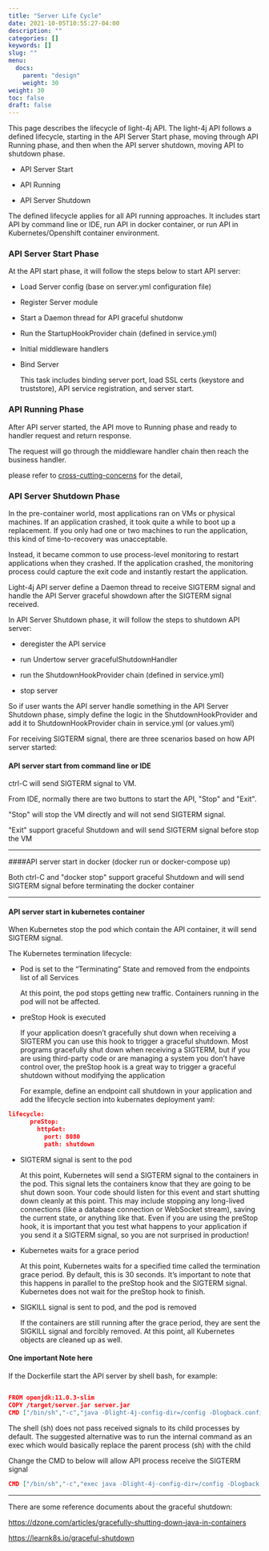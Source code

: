```yaml
---
title: "Server Life Cycle"
date: 2021-10-05T10:55:27-04:00
description: ""
categories: []
keywords: []
slug: ""
menu:
  docs:
    parent: "design"
    weight: 30
weight: 30
toc: false
draft: false
---
```


This page describes the lifecycle of light-4j API. The light-4j API follows a defined lifecycle, starting in the API Server Start phase, moving through API Running phase, and then 
when the API server shutdown, moving  API to shutdown phase.

- API Server Start

- API Running

- API Server Shutdown

The defined lifecycle applies for all API running approaches. It includes start API by command line or IDE, run API in docker container, or run API in Kubernetes/Openshift container environment.

### API Server Start Phase

At the API start phase, it will follow the steps below to start API server:

- Load Server config (base on server.yml configuration file)

- Register Server module

- Start a Daemon thread for API graceful shutdonw

- Run the StartupHookProvider chain (defined in service.yml)

- Initial middleware handlers

- Bind Server
 
  This task includes binding server port, load SSL certs (keystore and truststore), API service registration, and server start.




### API Running Phase

After API server started, the API move to Running phase and ready to handler request and return response.

The request will go through the middleware handler chain then reach the business handler.

please refer to  [cross-cutting-concerns][] for the detail,




### API Server Shutdown Phase

In the pre-container world, most applications ran on VMs or physical machines. If an application crashed, it took quite a while to boot up a replacement. If you only had one or two machines to run the application, this kind of time-to-recovery was unacceptable.

Instead, it became common to use process-level monitoring to restart applications when they crashed. If the application crashed, the monitoring process could capture the exit code and instantly restart the application.

Light-4j API server define a Daemon thread to receive SIGTERM signal and handle the API Server graceful showdown after the  SIGTERM signal received.

In API Server Shutdown phase, it will follow the steps to shutdown API server:

- deregister the API service
  
- run Undertow server gracefulShutdownHandler

- run the ShutdownHookProvider chain (defined in service.yml)

- stop server

So if user wants the API server handle something in the API Server Shutdown phase, simply define the logic in the ShutdownHookProvider and add it to ShutdownHookProvider chain in service.yml (or values.yml)

For receiving SIGTERM signal, there are three scenarios  based on how API server started:

#### API server start from command line or IDE

ctrl-C will send SIGTERM signal to VM.

From IDE,  normally there are two buttons to start the API, "Stop" and "Exit".

"Stop" will stop the VM directly and will not send  SIGTERM signal.

"Exit" support graceful Shutdown and will send  SIGTERM signal before stop the VM

-------

####API server start in docker (docker run or docker-compose up)

Both ctrl-C and "docker stop" support  graceful Shutdown and will send  SIGTERM signal before terminating  the docker container

----

#### API server start in kubernetes container

When Kubernetes stop the pod which contain the API container, it will send SIGTERM signal.

The Kubernetes termination lifecycle:

- Pod is set to the “Terminating” State and removed from the endpoints list of all Services

  At this point, the pod stops getting new traffic. Containers running in the pod will not be affected.


-  preStop Hook is executed

   If your application doesn’t gracefully shut down when receiving a SIGTERM you can use this hook to trigger a graceful shutdown. Most programs gracefully shut down when receiving a SIGTERM, but if you are using third-party code or are managing a system you don’t have control over, the preStop hook is a great way to trigger a graceful shutdown without modifying the application

   For example, define an endpoint call shutdown in your application and add the lifecycle section into kubernates deployment yaml:

```json
lifecycle:
      preStop:
        httpGet:
          port: 8080
          path: shutdown
```
- SIGTERM signal is sent to the pod
  
  At this point, Kubernetes will send a SIGTERM signal to the containers in the pod. This signal lets the containers know that they are going to be shut down soon.
  Your code should listen for this event and start shutting down cleanly at this point. This may include stopping any long-lived connections (like a database connection or WebSocket stream), saving the current state, or anything like that.
  Even if you are using the preStop hook, it is important that you test what happens to your application if you send it a SIGTERM signal, so you are not surprised in production!

- Kubernetes waits for a grace period

  At this point, Kubernetes waits for a specified time called the termination grace period. By default, this is 30 seconds. It’s important to note that this happens in parallel to the preStop hook and the SIGTERM signal. Kubernetes does not wait for the preStop hook to finish.

- SIGKILL signal is sent to pod, and the pod is removed

  If the containers are still running after the grace period, they are sent the SIGKILL signal and forcibly removed. At this point, all Kubernetes objects are cleaned up as well.


#### One important Note here

If the Dockerfile start the API server by shell bash, for example:

```json

FROM openjdk:11.0.3-slim
COPY /target/server.jar server.jar
CMD ["/bin/sh","-c","java -Dlight-4j-config-dir=/config -Dlogback.configurationFile=/config/logback.xml -jar /server.jar"]
```

The shell (sh) does not pass received signals to its child processes by default. The suggested alternative was to run the internal command as an exec which would basically replace the parent process (sh) with the child

Change the CMD to below will allow API process receive the  SIGTERM signal

```json
CMD ["/bin/sh","-c","exec java -Dlight-4j-config-dir=/config -Dlogback.configurationFile=/config/logback.xml -jar /server.jar"]
```


----
There are some reference documents about the graceful shutdown:

https://dzone.com/articles/gracefully-shutting-down-java-in-containers

https://learnk8s.io/graceful-shutdown

[cross-cutting-concerns]: /concern/
